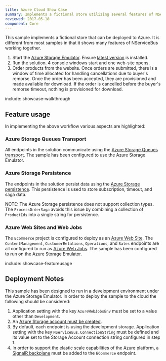 ```yaml
---
title: Azure Cloud Show Case
summary: Implements a fictional store utilizing several features of NServiceBus.
reviewed: 2017-05-18
component: Core
---
```


This sample implements a fictional store that can be deployed to Azure. It is different from most samples in that it shows many features of NServiceBus working together.

 1. Start the [Azure Storage Emulator](https://docs.microsoft.com/en-us/azure/storage/storage-use-emulator). Ensure [latest version](https://go.microsoft.com/fwlink/?linkid=717179&clcid=0x409) is installed.
 1. Run the solution. 4 console windows start and one web-site opens.
 1. Order products from the website. Once orders are submitted, there is a window of time allocated for handling cancellations due to buyer's remorse. Once the order has been accepted, they are provisioned and made available for download. If the order is cancelled before the buyer's remorse timeout, nothing is provisioned for download.


include: showcase-walkthrough


## Feature usage

In implementing the above workflow various aspects are highlighted:


### Azure Storage Queues Transport

All endpoints in the solution communicate using the [Azure Storage Queues transport](/nservicebus/azure-storage-queues/). The sample has been configured to use the Azure Storage Emulator.


### Azure Storage Persistence

The endpoints in the solution persist data using the [Azure Storage persistence](/persistence/azure-storage-persistence/). This persistence is used to store subscription, timeout, and saga data.

NOTE: The Azure Storage persistence does not support collection types. The `ProcessOrderSaga` avoids this issue by combining a collection of `ProductIds` into a single string for persistence.


### Azure Web Sites and Web Jobs

The `Ecommerce` project is configured to deploy as an [Azure Web Site](https://azure.microsoft.com/en-us/services/app-service/web/). The `ContentManagement`, `CustomerRelations`, `Operations`, and `Sales` endpoints are all configured to run as [Azure Web Jobs](https://docs.microsoft.com/en-us/azure/app-service-web/websites-webjobs-resources). The sample has been configured to run on the Azure Storage Emulator.


include: showcase-featureusage


## Deployment Notes

This sample has been designed to run in a development environment under the Azure Storage Emulator. In order to deploy the sample to the cloud the following should be considered:

 1. Application setting with the key `AzureWebJobsEnv` must be set to a value other than `Development`.
 1. An [Azure Storage account must be created](https://docs.microsoft.com/en-us/azure/storage/storage-create-storage-account#create-a-storage-account).
 1. By default, each endpoint is using the development storage. Application setting with the key `NServiceBus.ConnectionString` must be defined and its value set to the Storage Account connection string configured in step 1.
 1. In order to support the elastic scale capabilities of the Azure platform, a [SignalR backplane](https://docs.microsoft.com/en-us/aspnet/signalr/overview/performance/scaleout-in-signalr) must be added to the `ECommerce` endpoint.
